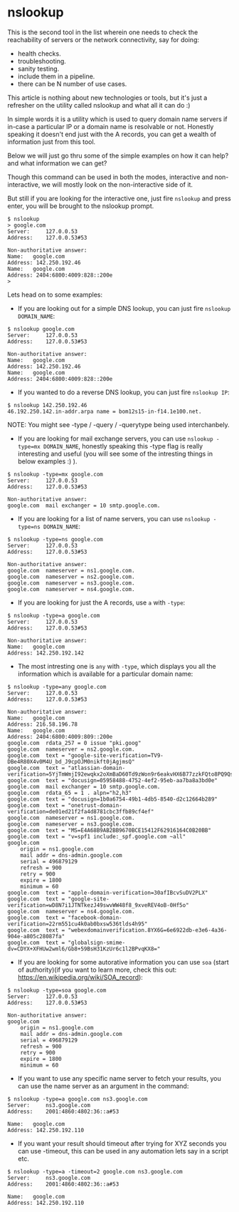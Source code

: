 # nslookup #

This is the second tool in the list wherein one needs to check the reachability of servers or the network connectivity, say for doing:

- health checks.
- troubleshooting.
- sanity testing.
- include them in a pipeline.
- there can be N number of use cases.

This article is nothing about new technologies or tools, but it's just a refresher on the utility called nslookup and what all it can do :)

In simple words it is a utility which is used to query domain name servers if in-case a particular IP or a domain name is resolvable or not. Honestly speaking it doesn't end just with the A records, you can get a wealth of information just from this tool.

Below we will just go thru some of the simple examples on how it can help? and what information we can get?

Though this command can be used in both the modes, interactive and non-interactive, we will mostly look on the non-interactive side of it.

But still if you are looking for the interactive one, just fire `nslookup` and press enter, you will be brought to the nslookup prompt.

```
$ nslookup 
> google.com
Server:		127.0.0.53
Address:	127.0.0.53#53

Non-authoritative answer:
Name:	google.com
Address: 142.250.192.46
Name:	google.com
Address: 2404:6800:4009:828::200e
> 
```

Lets head on to some examples:

- If you are looking out for a simple DNS lookup, you can just fire `nslookup DOMAIN_NAME`: 
```
$ nslookup google.com
Server:		127.0.0.53
Address:	127.0.0.53#53

Non-authoritative answer:
Name:	google.com
Address: 142.250.192.46
Name:	google.com
Address: 2404:6800:4009:828::200e
```

- If you wanted to do a reverse DNS lookup, you can just fire `nslookup IP`:
```
$ nslookup 142.250.192.46
46.192.250.142.in-addr.arpa	name = bom12s15-in-f14.1e100.net.
```

NOTE: You might see -type / -query / -querytype being used interchanbely.

- If you are looking for mail exchange servers, you can use `nslookup -type=mx DOMAIN_NAME`, honestly speaking this -type flag is really interesting and useful (you will see some of the intresting things in below examples :) ).
``` 
$ nslookup -type=mx google.com
Server:		127.0.0.53
Address:	127.0.0.53#53

Non-authoritative answer:
google.com	mail exchanger = 10 smtp.google.com.
```

- If you are looking for a list of name servers, you can use `nslookup -type=ns DOMAIN_NAME`:
```
$ nslookup -type=ns google.com
Server:		127.0.0.53
Address:	127.0.0.53#53

Non-authoritative answer:
google.com	nameserver = ns1.google.com.
google.com	nameserver = ns2.google.com.
google.com	nameserver = ns3.google.com.
google.com	nameserver = ns4.google.com.
```

- If you are looking for just the A records, use `a` with `-type`:
```
$ nslookup -type=a google.com
Server:		127.0.0.53
Address:	127.0.0.53#53

Non-authoritative answer:
Name:	google.com
Address: 142.250.192.142
```

- The most intresting one is `any` with `-type`, which displays you all the information which is available for a particular domain name:
``` 
$ nslookup -type=any google.com
Server:		127.0.0.53
Address:	127.0.0.53#53

Non-authoritative answer:
Name:	google.com
Address: 216.58.196.78
Name:	google.com
Address: 2404:6800:4009:809::200e
google.com	rdata_257 = 0 issue "pki.goog"
google.com	nameserver = ns2.google.com.
google.com	text = "google-site-verification=TV9-DBe4R80X4v0M4U_bd_J9cpOJM0nikft0jAgjmsQ"
google.com	text = "atlassian-domain-verification=5YjTmWmjI92ewqkx2oXmBaD60Td9zWon9r6eakvHX6B77zzkFQto8PQ9QsKnbf4I"
google.com	text = "docusign=05958488-4752-4ef2-95eb-aa7ba8a3bd0e"
google.com	mail exchanger = 10 smtp.google.com.
google.com	rdata_65 = 1 . alpn="h2,h3"
google.com	text = "docusign=1b0a6754-49b1-4db5-8540-d2c12664b289"
google.com	text = "onetrust-domain-verification=de01ed21f2fa4d8781cbc3ffb89cf4ef"
google.com	nameserver = ns1.google.com.
google.com	nameserver = ns3.google.com.
google.com	text = "MS=E4A68B9AB2BB9670BCE15412F62916164C0B20BB"
google.com	text = "v=spf1 include:_spf.google.com ~all"
google.com
	origin = ns1.google.com
	mail addr = dns-admin.google.com
	serial = 496879129
	refresh = 900
	retry = 900
	expire = 1800
	minimum = 60
google.com	text = "apple-domain-verification=30afIBcvSuDV2PLX"
google.com	text = "google-site-verification=wD8N7i1JTNTkezJ49swvWW48f8_9xveREV4oB-0Hf5o"
google.com	nameserver = ns4.google.com.
google.com	text = "facebook-domain-verification=22rm551cu4k0ab0bxsw536tlds4h95"
google.com	text = "webexdomainverification.8YX6G=6e6922db-e3e6-4a36-904e-a805c28087fa"
google.com	text = "globalsign-smime-dv=CDYX+XFHUw2wml6/Gb8+59BsH31KzUr6c1l2BPvqKX8="
```

- If you are looking for some autorative information you can use `soa` (start of authority)(if you want to learn more, check this out: https://en.wikipedia.org/wiki/SOA_record):
```
$ nslookup -type=soa google.com
Server:		127.0.0.53
Address:	127.0.0.53#53

Non-authoritative answer:
google.com
	origin = ns1.google.com
	mail addr = dns-admin.google.com
	serial = 496879129
	refresh = 900
	retry = 900
	expire = 1800
	minimum = 60
```

- If you want to use any specific name server to fetch your results, you can use the name server as an argument in the command:
```
$ nslookup -type=a google.com ns3.google.com
Server:		ns3.google.com
Address:	2001:4860:4802:36::a#53

Name:	google.com
Address: 142.250.192.110
```

- If you want your result should timeout after trying for XYZ seconds you can use -timeout, this can be used in any automation lets say in a script etc.
```
$ nslookup -type=a -timeout=2 google.com ns3.google.com
Server:		ns3.google.com
Address:	2001:4860:4802:36::a#53

Name:	google.com
Address: 142.250.192.110
```


